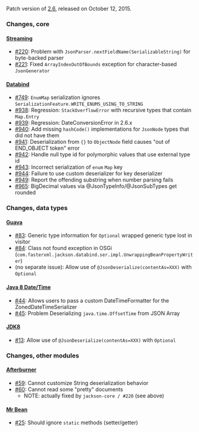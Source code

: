 Patch version of [2.6](Jackson-Release-2.6), released on October 12, 2015.

### Changes, core

#### [Streaming](../../jackson-core)

* [#220](../../jackson-core/issues/220): Problem with `JsonParser.nextFieldName(SerializableString)` for byte-backed parser
* [#221](../../jackson-core/issues/221): Fixed `ArrayIndexOutOfBounds` exception for character-based `JsonGenerator`

#### [Databind](../../jackson-databind)

* [#749](../../jackson-databind/issues/749): `EnumMap` serialization ignores `SerializationFeature.WRITE_ENUMS_USING_TO_STRING`
* [#938](../../jackson-databind/issues/938): Regression: `StackOverflowError` with recursive types that contain `Map.Entry`
* [#939](../../jackson-databind/issues/939): Regression: DateConversionError in 2.6.x 
* [#940](../../jackson-databind/issues/940): Add missing `hashCode()` implementations for `JsonNode` types that did not have them
* [#941](../../jackson-databind/issues/941): Deserialization from `{}` to `ObjectNode` field causes "out of END_OBJECT token" error
* [#942](../../jackson-databind/issues/942): Handle null type id for polymorphic values that use external type id
* [#943](../../jackson-databind/issues/943): Incorrect serialization of `enum` `Map` key
* [#944](../../jackson-databind/issues/944): Failure to use custom deserializer for key deserializer
* [#949](../../jackson-databind/issues/949): Report the offending substring when number parsing fails
* [#965](../../jackson-databind/issues/965): BigDecimal values via @JsonTypeInfo/@JsonSubTypes get rounded

### Changes, data types

#### [Guava](../../jackson-datatype-guava)

* [#83](../../jackson-datatype-guava/issues/83): Generic type information for `Optional` wrapped generic type lost in visitor	
* [#84](../../jackson-datatype-guava/issues/84): Class not found exception in OSGi (`com.fasterxml.jackson.databind.ser.impl.UnwrappingBeanPropertyWriter`)
* (no separate issue): Allow use of `@JsonDeserialize(contentAs=XXX)` with `Optional`

#### [Java 8 Date/Time](../../jackson-datatype-jsr310)

* [#44](../../jackson-datatype-jsr310/issues/44): Allows users to pass a custom DateTimeFormatter for the ZonedDateTimeSerializer
* [#45](../../jackson-datatype-jsr310/issues/45): Problem Deserializing `java.time.OffsetTime` from JSON Array

#### [JDK8](../../jackson-datatype-jdk8)

* [#13](../../jackson-datatype-jdk8/issues/13): Allow use of `@JsonDeserialize(contentAs=XXX)` with `Optional`

### Changes, other modules

#### [Afterburner](../../jackson-module-afterburner)

* [#59](../../jackson-module-afterburner/issues/59): Cannot customize String deserialization behavior
* [#60](../../jackson-module-afterburner/issues/60): Cannot read some "pretty" documents 
    * NOTE: actually fixed by `jackson-core / #220` (see above)

#### [Mr Bean](../../jackson-module-mrbean)

* [#25](../../jackson-module-mrbean/issues/25): Should ignore `static` methods (setter/getter)
